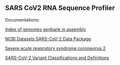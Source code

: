 ## SARS CoV2 RNA Sequence Profiler

Documentations:

[Index of genomes genbank in assembly](https://ftp.ncbi.nlm.nih.gov/genomes/genbank/viral/Severe_acute_respiratory_syndrome-related_coronavirus/latest_assembly_versions/)

[NCBI Datasets SARS-CoV-2 Data Package](https://www.ncbi.nlm.nih.gov/datasets/docs/v1/reference-docs/data-packages/sars-cov-2-genome/)

[Severe acute respiratory syndrome coronavirus 2](https://www.ncbi.nlm.nih.gov/datasets/taxonomy/2697049/)

[SARS-CoV-2 Variant Classifications and Definitions](https://www.cdc.gov/coronavirus/2019-ncov/variants/variant-classifications.html)
